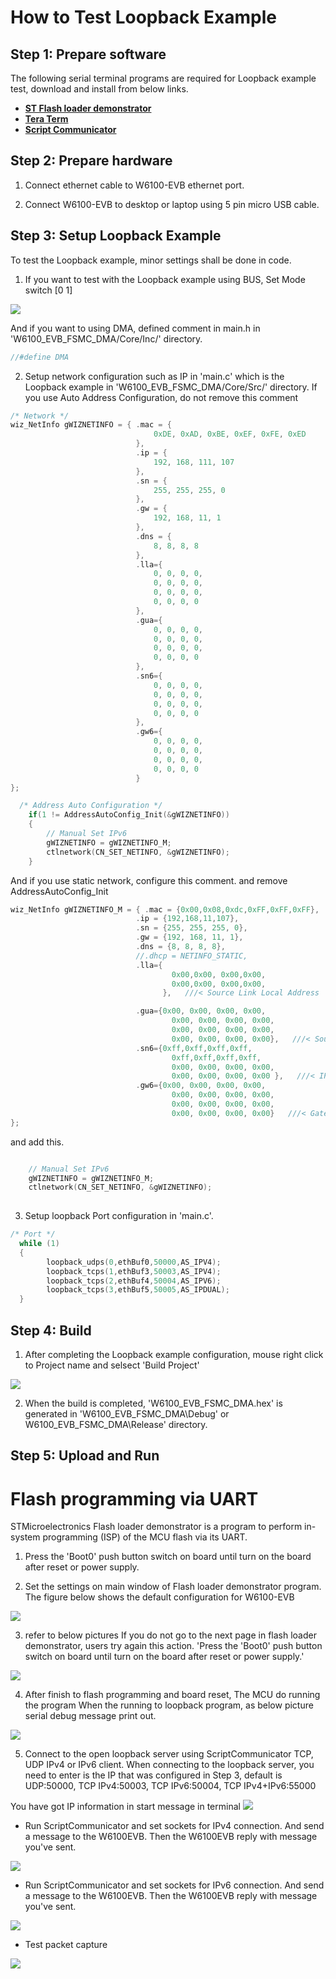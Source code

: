 # How to Test Loopback Example


## Step 1: Prepare software

The following serial terminal programs are required for Loopback example test, download and install from below links.

- [**ST Flash loader demonstrator**][link-st-flash]
- [**Tera Term**][link-tera_term]
- [**Script Communicator**][link-ScriptCommunicator]


## Step 2: Prepare hardware

1. Connect ethernet cable to W6100-EVB ethernet port.

2. Connect W6100-EVB to desktop or laptop using 5 pin micro USB cable.


## Step 3: Setup Loopback Example

To test the Loopback example, minor settings shall be done in code.

1. If you want to test with the Loopback example using BUS, Set Mode switch [0 1]

![][link-mode-sw-bus]

And if you want to using DMA, defined comment in main.h in 'W6100_EVB_FSMC_DMA/Core/Inc/' directory.

```cpp
//#define DMA 
```

2. Setup network configuration such as IP in 'main.c' which is the Loopback example in 'W6100_EVB_FSMC_DMA/Core/Src/' directory.
 If you use Auto Address Configuration, do not remove this comment

```cpp
/* Network */
wiz_NetInfo gWIZNETINFO = { .mac = {
								0xDE, 0xAD, 0xBE, 0xEF, 0xFE, 0xED
							},
							.ip = {
								192, 168, 111, 107
							},
							.sn = {
								255, 255, 255, 0
							},
							.gw = {
								192, 168, 11, 1
							},
							.dns = {
								8, 8, 8, 8
							},
							.lla={
								0, 0, 0, 0,
								0, 0, 0, 0,
								0, 0, 0, 0,
								0, 0, 0, 0
							},
							.gua={
								0, 0, 0, 0,
								0, 0, 0, 0,
								0, 0, 0, 0,
								0, 0, 0, 0
							},
							.sn6={
								0, 0, 0, 0,
								0, 0, 0, 0,
								0, 0, 0, 0,
								0, 0, 0, 0
							},
							.gw6={
								0, 0, 0, 0,
								0, 0, 0, 0,
								0, 0, 0, 0,
								0, 0, 0, 0
							}
};

```

```cpp
  /* Address Auto Configuration */
  	if(1 != AddressAutoConfig_Init(&gWIZNETINFO))
  	{
  		// Manual Set IPv6
  		gWIZNETINFO = gWIZNETINFO_M;
  		ctlnetwork(CN_SET_NETINFO, &gWIZNETINFO);
  	}

```

And if you use static network, configure this comment. and remove AddressAutoConfig_Init

```cpp
wiz_NetInfo gWIZNETINFO_M = { .mac = {0x00,0x08,0xdc,0xFF,0xFF,0xFF},
							.ip = {192,168,11,107},
							.sn = {255, 255, 255, 0},
							.gw = {192, 168, 11, 1},
							.dns = {8, 8, 8, 8},
							//.dhcp = NETINFO_STATIC,
							.lla={
									0x00,0x00, 0x00,0x00,
									0x00,0x00, 0x00,0x00,
								  },   ///< Source Link Local Address

							.gua={0x00, 0x00, 0x00, 0x00,
									0x00, 0x00, 0x00, 0x00,
									0x00, 0x00, 0x00, 0x00,
									0x00, 0x00, 0x00, 0x00},   ///< Source Global Unicast Address
							.sn6={0xff,0xff,0xff,0xff,
									0xff,0xff,0xff,0xff,
									0x00, 0x00, 0x00, 0x00,
									0x00, 0x00, 0x00, 0x00 },   ///< IPv6 Prefix
							.gw6={0x00, 0x00, 0x00, 0x00,
									0x00, 0x00, 0x00, 0x00,
									0x00, 0x00, 0x00, 0x00,
									0x00, 0x00, 0x00, 0x00}   ///< Gateway IPv6 Address
};

```
and add this.

```cpp

  	// Manual Set IPv6
  	gWIZNETINFO = gWIZNETINFO_M;
  	ctlnetwork(CN_SET_NETINFO, &gWIZNETINFO);
  	
```


3. Setup loopback Port configuration in 'main.c'.

```cpp
/* Port */
  while (1)
  {
	   	loopback_udps(0,ethBuf0,50000,AS_IPV4);
		loopback_tcps(1,ethBuf3,50003,AS_IPV4);
		loopback_tcps(2,ethBuf4,50004,AS_IPV6);
		loopback_tcps(3,ethBuf5,50005,AS_IPDUAL);
  }
```


## Step 4: Build

1. After completing the Loopback example configuration, mouse right click to Project name and selsect 'Build Project'

![][link-build-project]

2. When the build is completed, 'W6100_EVB_FSMC_DMA.hex' is generated in 'W6100_EVB_FSMC_DMA\Debug' or W6100_EVB_FSMC_DMA\Release' directory.


## Step 5: Upload and Run
# Flash programming via UART
STMicroelectronics Flash loader demonstrator is a program to perform in-system programming (ISP) of the MCU flash via its UART.

1. Press the 'Boot0' push button switch on board until turn on the board after reset or power supply.

2. Set the settings on main window of Flash loader demonstrator program. The figure below shows the default configuration for W6100-EVB

![][link-flash_down]

3. refer to below pictures If you do not go to the next page in flash loader demonstrator, users try again this action. 'Press the 'Boot0' push button switch on board until turn on the board after reset or power supply.'

![][link-flash_down2]

4. After finish to flash programming and board reset, The MCU do running the program When the running to loopback program, as below picture serial debug message print out.

![][link-terminal-start]

5. Connect to the open loopback server using ScriptCommunicator TCP, UDP IPv4 or IPv6 client. When connecting to the loopback server, you need to enter is the IP that was configured in Step 3, default is UDP:50000, TCP IPv4:50003, TCP IPv6:50004, TCP IPv4+IPv6:55000

You have got IP information in start message in terminal
![][link-ip-infomation]

 - Run ScriptCommunicator and set sockets for IPv4 connection. And send a message to the W6100EVB. Then the W6100EVB reply with message you've sent.

![][link-connect-to-ipv4]

 - Run ScriptCommunicator and set sockets for IPv6 connection. And send a message to the W6100EVB. Then the W6100EVB reply with message you've sent.

![][link-connect-to-ipv6]

 - Test packet capture

![][link-capture]



<!--
Link
-->

[link-tera_term]: https://osdn.net/projects/ttssh2/releases/
[link-st-flash]: https://www.st.com/en/development-tools/flasher-stm32.html
[link-ScriptCommunicator]: https://sourceforge.net/projects/scriptcommunicator/
[link-mode-sw-bus]: https://github.com/Wiznet/W6100-EVB/blob/master/static/images/mode-sw-bus.png
[link-build-project]: https://github.com/Wiznet/W6100-EVB/blob/master/static/images/build-project.png
[link-flash_down]: https://github.com/Wiznet/W6100-EVB/blob/master/static/images/flash_down.png
[link-flash_down2]: https://github.com/Wiznet/W6100-EVB/blob/master/static/images/flash_down2.png
[link-terminal-start]: https://github.com/Wiznet/W6100-EVB/blob/master/static/images/terminal-start.png
[link-ip-infomation]: https://github.com/Wiznet/W6100-EVB/blob/master/static/images/ip-infomation.png
[link-connect-to-ipv4]: https://github.com/Wiznet/W6100-EVB/blob/master/static/images/connect-to-ipv4.png
[link-connect-to-ipv6]: https://github.com/Wiznet/W6100-EVB/blob/master/static/images/connect-to-ipv6.png
[link-capture]: https://github.com/Wiznet/W6100-EVB/blob/master/static/images/capture.png
